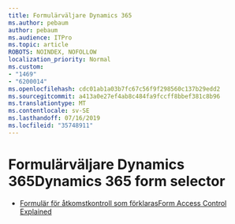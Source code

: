 ```yaml
---
title: Formulärväljare Dynamics 365
ms.author: pebaum
author: pebaum
ms.audience: ITPro
ms.topic: article
ROBOTS: NOINDEX, NOFOLLOW
localization_priority: Normal
ms.custom:
- "1469"
- "6200014"
ms.openlocfilehash: cdc01ab1a03b7fc67c56f9f298560c137b29edd2
ms.sourcegitcommit: a413a0e27ef4ab8c484fa9fccff8bbef381c8b96
ms.translationtype: MT
ms.contentlocale: sv-SE
ms.lasthandoff: 07/16/2019
ms.locfileid: "35748911"
---
```

# <a name="dynamics-365-form-selector"></a><span data-ttu-id="01de8-102">Formulärväljare Dynamics 365</span><span class="sxs-lookup"><span data-stu-id="01de8-102">Dynamics 365 form selector</span></span>

* [<span data-ttu-id="01de8-103">Formulär för åtkomstkontroll som förklaras</span><span class="sxs-lookup"><span data-stu-id="01de8-103">Form Access Control Explained</span></span>](https://docs.microsoft.com/dynamics365/customer-engagement/customize/control-access-forms)
